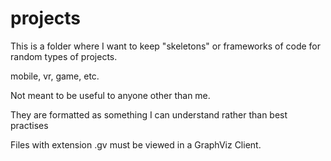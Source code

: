 # projects
This is a folder where I want to keep "skeletons" or frameworks of code for random types of projects.

mobile, vr, game, etc.

Not meant to be useful to anyone other than me.

They are formatted as something I can understand rather than best practises

Files with extension .gv must be viewed in a GraphViz Client.
